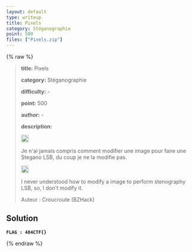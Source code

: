 ```yaml
---
layout: default
type: writeup
title: Pixels
category: Stéganographie
point: 500
files: ["Pixels.zip"]
---
```


{% raw %}
> **title:** Pixels
>
> **category:** Stéganographie
>
> **difficulty:** -
>
> **point:** 500
>
> **author:** -
>
> **description:**
> 
> <img src="https://cdn.iconscout.com/icon/free/png-256/free-france-flag-country-nation-empire-36011.png?f=webp" width="20" height="20"/>
>
> Je n'ai jamais compris comment modifier une image pour faire une Stegano LSB, du coup je ne la modifie pas.
>
> <img src="https://icons.iconarchive.com/icons/twitter/twemoji-flags/256/United-Kingdom-Flag-icon.png" width="20" height="20"/>
>
> I never understood how to modify a image to perform stenography LSB, so, I don't modify it.
>
> Auteur : Croucroute (BZHack)

## Solution

**`FLAG : 404CTF{}`**

{% endraw %}
